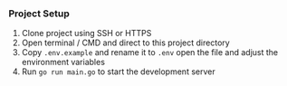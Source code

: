 ### Project Setup

1. Clone project using SSH or HTTPS
2. Open terminal / CMD and direct to this project directory
3. Copy `.env.example` and rename it to `.env` open the file and adjust the environment variables
6. Run `go run main.go` to start the development server
